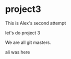 # project3

This is Alex's second attempt

let's do project 3

We are all git masters.

ali was here

